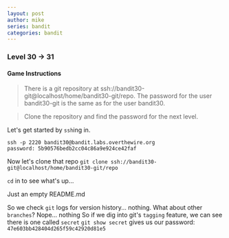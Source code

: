 ```yaml
---
layout: post
author: mike
series: bandit
categories: bandit 
---
```

### Level 30 -> 31
#### Game Instructions
> There is a git repository at ssh://bandit30-git@localhost/home/bandit30-git/repo. The password for the user bandit30-git is the same as for the user bandit30.

> Clone the repository and find the password for the next level.

Let's get started by `ssh`ing in.
```
ssh -p 2220 bandit30@bandit.labs.overthewire.org
password: 5b90576bedb2cc04c86a9e924ce42faf
```
Now let's clone that repo
`git clone ssh://bandit30-git@localhost/home/bandit30-git/repo`

`cd` in to see what's up...

Just an empty README.md

So we check `git` logs for version history... nothing.
What about other `branches`? Nope... nothing
So if we dig into git's `tagging` feature, we can see there is one called `secret`
`git show secret` gives us our password:
`47e603bb428404d265f59c42920d81e5`
